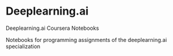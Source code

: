 # Deeplearning.ai
Deeplearning.ai Coursera Notebooks

Notebooks for programming assignments of the deeplearning.ai specialization
